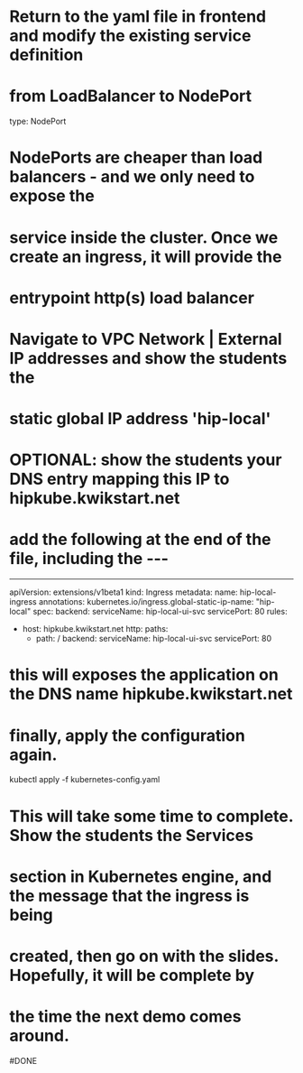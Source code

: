 # Return to the yaml file in frontend and modify the existing service definition 
# from LoadBalancer to NodePort

  type: NodePort

# NodePorts are cheaper than load balancers - and we only need to expose the 
# service inside the cluster. Once we create an ingress, it will provide the 
# entrypoint http(s) load balancer

# Navigate to VPC Network | External IP addresses and show the students the 
# static global IP address 'hip-local'

# OPTIONAL: show the students your DNS entry mapping this IP to hipkube.kwikstart.net

# add the following at the end of the file, including the ---

---

apiVersion: extensions/v1beta1
kind: Ingress
metadata:
  name: hip-local-ingress
  annotations:
    kubernetes.io/ingress.global-static-ip-name: "hip-local"
spec:
  backend:
    serviceName: hip-local-ui-svc
    servicePort: 80
  rules:
  - host: hipkube.kwikstart.net
    http:
      paths:
      - path: /
        backend:
          serviceName: hip-local-ui-svc
          servicePort: 80

# this will exposes the application on the DNS name hipkube.kwikstart.net

# finally, apply the configuration again. 

kubectl apply -f kubernetes-config.yaml

# This will take some time to complete.  Show the students the Services 
# section in Kubernetes engine, and the message that the ingress is being 
# created, then go on with the slides. Hopefully, it will be complete by 
# the time the next demo comes around.

#DONE




